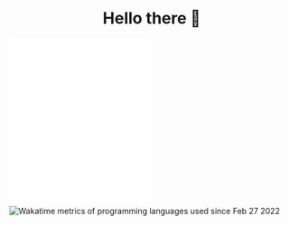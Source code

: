 
<div align="center">
  
  # Hello there 👋
  
</div>


<img width="48%" src="https://raw.githubusercontent.com/ZEBAS204/ZEBAS204/master/github-metrics.svg" alt="Overall Metrics" /> <img width="48%" src="https://github-readme-stats.vercel.app/api/wakatime?username=@j35f_0x000621&layout=compact&custom_title=Programming%20languages%20used%20since%20Feb%2027%202022&hide_border=true&title_color=58A8FF&text_color=929292&bg_color=00000000&cache_seconds=86400&range=all_time" alt="Wakatime metrics of programming languages used since Feb 27 2022" />
